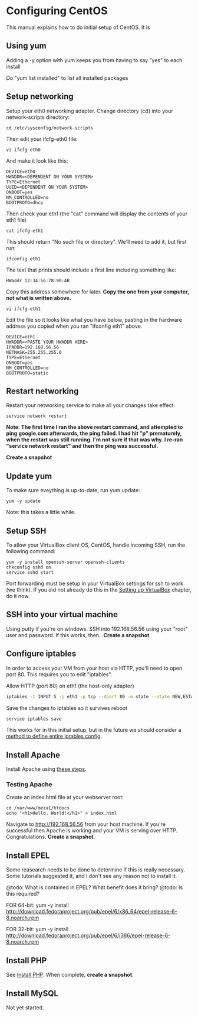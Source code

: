# Configuring CentOS
This manual explains how to do initial setup of CentOS. It is 

## Using yum
Adding a -y option with yum keeps you from having to say "yes" to each install

Do "yum list installed" to list all installed packages

## Setup networking
Setup your eth0 networking adapter. Change directory (cd) into your network-scripts directory:

```
cd /etc/sysconfig/network-scripts
```

Then edit your ifcfg-eth0 file:

```
vi ifcfg-eth0
```

And make it look like this:

```
DEVICE=eth0
HWADDR=<DEPENDENT ON YOUR SYSTEM>
TYPE=Ethernet
UUID=<DEPENDENT ON YOUR SYSTEM>
ONBOOT=yes
NM_CONTROLLED=no
BOOTPROTO=dhcp
```

Then check your eth1 (the "cat" command will display the contents of your eth1 file)

```
cat ifcfg-eth1
```

This should return "No such file or directory". We'll need to add it, but first run:

```
ifconfig eth1
```

The text that prints should include a first line including something like:

```
HWaddr 12:34:56:78:90:AB
```

Copy this address somewhere for later. **Copy the one from your computer, not what is written above.** 

```
vi ifcfg-eth1
```

Edit the file so it looks like what you have below, pasting in the hardware address you copied when you ran "ifconfig eth1" above.

```
DEVICE=eth1
HWADDR=<PASTE YOUR HWADDR HERE>
IPADDR=192.168.56.56
NETMASK=255.255.255.0
TYPE=Ethernet
ONBOOT=yes
NM_CONTROLLED=no
BOOTPROTO=static
```

## Restart networking
Restart your networking service to make all your changes take effect:

```
service network restart
```

__Note: The first time I ran the above restart command, and attempted to ping google.com afterwards, the ping failed. I had hit "p" prematurely, when the restart was still running. I'm not sure if that was why. I re-ran "service network restart" and then the ping was successful.__

**Create a snapshot**

## Update yum
To make sure eveything is up-to-date, run yum update:

```
yum -y update
```

Note: this takes a little while.


## Setup SSH
To allow your VirtualBox client OS, CentOS, handle incoming SSH, run the following command:

```
yum -y install openssh-server openssh-clients
chkconfig sshd on
service sshd start
```

Port forwarding must be setup in your VirtualBox settings for ssh to work (we think). If you did not already do this in the [Setting up VirtualBox](SettingUpVirtualBox.md) chapter, do it now.

## SSH into your virtual machine
Using putty if you're on windows. SSH into 192.168.56.56 using your "root" user and password. If this works, then...**Create a snapshot**.


## Configure iptables
In order to access your VM from your host via HTTP, you'll need to open port 80. This requires you to edit "iptables".


Allow HTTP (port 80) on eth1 (the host-only adapter)
```bash
iptables -I INPUT 5 -i eth1 -p tcp --dport 80 -m state --state NEW,ESTABLISHED -j ACCEPT
```

Save the changes to iptables so it survives reboot
```bash
service iptables save
```

This works for in this initial setup, but in the future we should consider a [method to define entire iptables config](http://blog.astaz3l.com/2015/03/06/secure-firewall-for-centos/).


## Install Apache

Install Apache using [these steps](InstallApache.md).

### Testing Apache

Create an index.html file at your webserver root:

```
cd /var/www/meza1/htdocs
echo "<h1>Hello, World!</h1>" > index.html
```

Navigate to http://192.168.56.56 from your host machine. If you're successful then Apache is working and your VM is serving over HTTP. Congratulations. **Create a snapshot**.


## Install EPEL

Some reasearch needs to be done to determine if this is really necessary. Some tutorials suggested it, and I don't see any reason not to install it.

@todo: What is contained in EPEL? What benefit does it bring?
@todo: Is this required?

FOR 64-bit:
yum -y install http://download.fedoraproject.org/pub/epel/6/x86_64/epel-release-6-8.noarch.rpm


FOR 32-bit:
yum -y install http://download.fedoraproject.org/pub/epel/6/i386/epel-release-6-8.noarch.rpm


## Install PHP

See [Install PHP](InstallPHP.md). When complete, **create a snapshot**.


## Install MySQL

Not yet started.